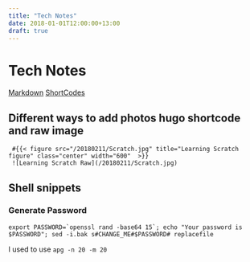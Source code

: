 ```yaml
---
title: "Tech Notes"
date: 2018-01-01T12:00:00+13:00
draft: true
---
```

# Tech Notes
[Markdown](https://github.com/adam-p/markdown-here/wiki/Markdown-Cheatsheet)
[ShortCodes](https://gohugo.io/content-management/shortcodes/)

## Different ways to add photos hugo shortcode and raw image
```
 #{{< figure src="/20180211/Scratch.jpg" title="Learning Scratch figure" class="center" width="600"  >}}
 ![Learning Scratch Raw](/20180211/Scratch.jpg)
```

## Shell snippets
### Generate Password
```
export PASSWORD=`openssl rand -base64 15`; echo "Your password is $PASSWORD"; sed -i.bak s#CHANGE_ME#$PASSWORD# replacefile
```
I used to use ```apg -n 20 -m 20```



